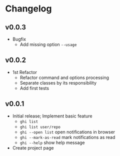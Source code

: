 # Changelog

## v0.0.3

* Bugfix
  * Add missing option `--usage`

## v0.0.2

* 1st Refactor
  * Refactor command and options processing
  * Separate classes by its responsibility
  * Add first tests

## v0.0.1

* Initial release; Implement basic feature
  * `ghi list`
  * `ghi list user/repo`
  * `ghi --open list` open notifications in browser
  * `ghi --mark-as-read` mark notifications as read
  * `ghi --help` show help message
* Create project page
